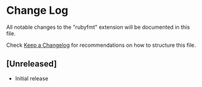 # Change Log

All notable changes to the "rubyfmt" extension will be documented in this file.

Check [Keep a Changelog](http://keepachangelog.com/) for recommendations on how to structure this file.

## [Unreleased]

- Initial release